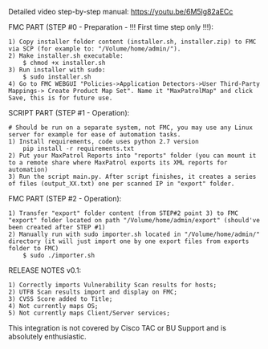 Detailed video step-by-step manual: https://youtu.be/6M5lg82aECc

FMC PART (STEP #0 - Preparation - !!! First time step only !!!):

	1) Copy installer folder content (installer.sh, installer.zip) to FMC via SCP (for example to: "/Volume/home/admin/").
	2) Make installer.sh executable:
		$ chmod +x installer.sh
	3) Run installer with sudo:
		$ sudo installer.sh
	4) Go to FMC WEBGUI "Policies->Application Detectors->User Third-Party Mappings-> Create Product Map Set". Name it "MaxPatrolMap" and click Save, this is for future use.	

SCRIPT PART (STEP #1 - Operation):

	# Should be run on a separate system, not FMC, you may use any Linux server for example for ease of automation tasks.
	1) Install requirements, code uses python 2.7 version
		pip install -r requirements.txt
	2) Put your MaxPatrol Reports into "reports" folder (you can mount it to a remote share where MaxPatrol exports its XML reports for automation)
	3) Run the script main.py. After script finishes, it creates a series of files (output_XX.txt) one per scanned IP in "export" folder.

FMC PART (STEP #2 - Operation):

	1) Transfer "export" folder content (from STEP#2 point 3) to FMC "export" folder located on path "/Volume/home/admin/export" (should've been created after STEP #1)
	2) Manually run with sudo importer.sh located in "/Volume/home/admin/" directory (it will just import one by one export files from exports folder to FMC)
		$ sudo ./importer.sh

RELEASE NOTES v0.1:

	1) Correctly imports Vulnerability Scan results for hosts;
	2) UTF8 Scan results import and display on FMC;
	3) CVSS Score added to Title;
	4) Not currently maps OS;
	5) Not currently maps Client/Server services;

This integration is not covered by Cisco TAC or BU Support and is absolutely enthusiastic.
